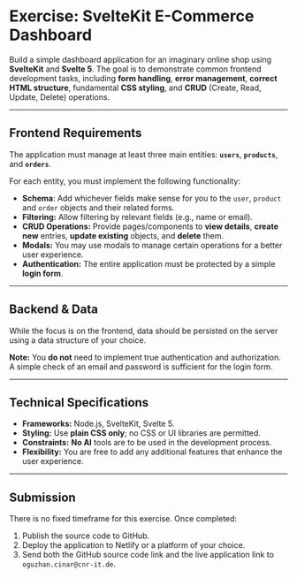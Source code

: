 # Exercise: SvelteKit E-Commerce Dashboard

Build a simple dashboard application for an imaginary online shop using **SvelteKit** and **Svelte 5**. The goal is to demonstrate common frontend development tasks, including **form handling**, **error management**, **correct HTML structure**, fundamental **CSS styling**, and **CRUD** (Create, Read, Update, Delete) operations.

---

## Frontend Requirements

The application must manage at least three main entities: **`users`**, **`products`**, and **`orders`**.

For each entity, you must implement the following functionality:

- **Schema**: Add whichever fields make sense for you to the `user`, `product` and `order` objects and their related forms.
- **Filtering:** Allow filtering by relevant fields (e.g., name or email).
- **CRUD Operations:** Provide pages/components to **view details**, **create new** entries, **update existing** objects, and **delete** them.
- **Modals:** You may use modals to manage certain operations for a better user experience.
- **Authentication:** The entire application must be protected by a simple **login form**.

---

## Backend & Data

While the focus is on the frontend, data should be persisted on the server using a data structure of your choice.

**Note:** You **do not** need to implement true authentication and authorization. A simple check of an email and password is sufficient for the login form.

---

## Technical Specifications

- **Frameworks:** Node.js, SvelteKit, Svelte 5.
- **Styling:** Use **plain CSS only**; no CSS or UI libraries are permitted.
- **Constraints:** **No AI** tools are to be used in the development process.
- **Flexibility:** You are free to add any additional features that enhance the user experience.

---

## Submission

There is no fixed timeframe for this exercise. Once completed:

1. Publish the source code to GitHub.
2. Deploy the application to Netlify or a platform of your choice.
3. Send both the GitHub source code link and the live application link to `oguzhan.cinar@cnr-it.de`.
